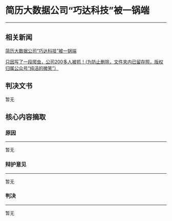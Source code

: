 # 简历大数据公司“巧达科技”被一锅端
------

## 相关新闻

[简历大数据公司“巧达科技”被一锅端][1]

[只因写了一段爬虫，公司200多人被抓！(为防止删除，文件夹内已留存照，版权归属公众号“纯洁的微笑”）][2] 

## 判决文书
暂无

## 核心内容摘取

### 原因

------
暂无


### 辩护意见

------
暂无

### 判决

------
暂无


  [1]: https://baijiahao.baidu.com/s?id=1628902817173523756&wfr=spider&for=pc
  [2]: https://mp.weixin.qq.com/s/bvSnLrgqaW57vISHEajqqQ
